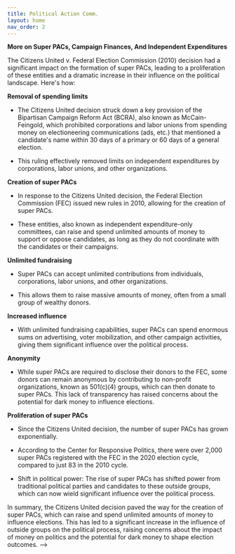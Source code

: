 ```yaml
---
title: Political Action Comm.
layout: home
nav_order: 2
---
```



**More on Super PACs, Campaign Finances, And Independent Expenditures**

The Citizens United v. Federal Election Commission (2010) decision had a significant impact on the formation of super PACs, leading to a proliferation of these entities and a dramatic increase in their influence on the political landscape. Here's how:

**Removal of spending limits**


- The Citizens United decision struck down a key provision of the Bipartisan Campaign Reform Act (BCRA), also known as McCain-Feingold, which prohibited corporations and labor unions from spending money on electioneering communications (ads, etc.) that mentioned a candidate's name within 30 days of a primary or 60 days of a general election.

- This ruling effectively removed limits on independent expenditures by corporations, labor unions, and other organizations.

**Creation of super PACs**

- In response to the Citizens United decision, the Federal Election Commission (FEC) issued new rules in 2010, allowing for the creation of super PACs.

- These entities, also known as independent expenditure-only committees, can raise and spend unlimited amounts of money to support or oppose candidates, as long as they do not coordinate with the candidates or their campaigns.


**Unlimited fundraising**

- Super PACs can accept unlimited contributions from individuals, corporations, labor unions, and other organizations.

- This allows them to raise massive amounts of money, often from a small group of wealthy donors.


**Increased influence**

- With unlimited fundraising capabilities, super PACs can spend enormous sums on advertising, voter mobilization, and other campaign activities, giving them significant influence over the political process.


**Anonymity**

- While super PACs are required to disclose their donors to the FEC, some donors can remain anonymous by contributing to non-profit organizations, known as 501(c)(4) groups, which can then donate to super PACs. This lack of transparency has raised concerns about the potential for dark money to influence elections.

**Proliferation of super PACs**

- Since the Citizens United decision, the number of super PACs has grown exponentially.

- According to the Center for Responsive Politics, there were over 2,000 super PACs registered with the FEC in the 2020 election cycle, compared to just 83 in the 2010 cycle.

- Shift in political power: The rise of super PACs has shifted power from traditional political parties and candidates to these outside groups, which can now wield significant influence over the political process.


In summary, the Citizens United decision paved the way for the creation of super PACs, which can raise and spend unlimited amounts of money to influence elections. This has led to a significant increase in the influence of outside groups on the political process, raising concerns about the impact of money on politics and the potential for dark money to shape election outcomes. -->
